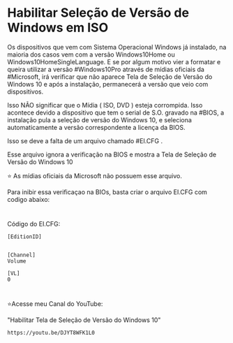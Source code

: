 # Habilitar Seleção de Versão de Windows em ISO


Os dispositivos que vem com Sistema Operacional Windows já instalado, na maioria dos casos vem com a versão Windows10Home ou Windows10HomeSingleLanguage. E se por algum motivo vier a formatar e queira utilizar a versão #Windows10Pro através de mídias oficiais da #Microsoft, irá verificar que não aparece Tela de Seleção de Versão do Windows 10 e após a instalação, permanecerá a versão que veio com dispositivos. 

Isso NÃO significar que o Mídia ( ISO, DVD ) esteja corrompida. Isso acontece devido a dispositivo que tem o serial de S.O. gravado na #BIOS, a instalação pula a seleção de versão do Windows 10, e seleciona automaticamente a versão correspondente a licença da BIOS.

Isso se deve a falta de um arquivo chamado #EI.CFG . 

Esse arquivo ignora a verificação na BIOS e mostra a Tela de Seleção de Versão do Windows 10

⭐ As mídias oficiais da Microsoft não possuem esse arquivo.

Para inibir essa verificaçao na BIOs, basta criar o arquivo EI.CFG com codigo abaixo: 


#

Código do EI.CFG: 

    [EditionID]


    [Channel]
    Volume

    [VL]
    0


#
⭐Acesse meu Canal do YouTube:

"Habilitar Tela de Seleção de Versão do Windows 10"

    https://youtu.be/DJYT8WFK1L0

